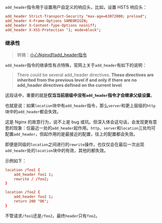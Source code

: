 `add_header`指令用于设置用户自定义的响应头，比如，设置 HSTS 响应头：

```conf
add_header Strict-Transport-Security "max-age=63072000; preload";
add_header X-Frame-Options SAMEORIGIN;
add_header X-Content-Type-Options nosniff;
add_header X-XSS-Protection "1; mode=block";
```

### 继承性

> 转摘：[小心Nginx的add_header指令](https://www.tlanyan.me/be-careful-with-nginx-add_header-directive/)

`add_header`指令的继承性有点特殊，官网上关于`add_header`有如下的说明：

> There could be several add_header directives. **These directives are inherited from the previous level if and only if there are no add_header directives defined on the current level**.

这段话中，重要的就是**仅当当前层级中没有`add_header`指令才会继承父级设置**。

也就是说：如果`location`块中有`add_header`指令，那么`server`和更上层级的`http`块中的`add_header`都会失效。

这是 Nginx 的故意行为，说不上是 bug 或坑。但深入体会这句话，会发现更有意思的现象：仅最近一处的`add_header`起作用。`http`、`server`和`location`三处均可配置`add_header`，但起作用的是最接近的配置，往上的配置都会失效。

即便是同级的`location`之间进行的`rewrite`操作，也仅仅会在最后一次出现`add_header`处的`location`块中的有效，其他的都失效。

示例如下：

```conf
location /foo1 {
    add_header foo1 1;
    rewrite / /foo2;
}

location /foo2 {
    add_header foo2 1;
    return 200 "OK";
}
```

不管请求`/foo1`还是`/foo2`，最终`header`只有`foo2`。

